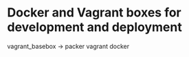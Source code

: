 Docker and Vagrant boxes for development and deployment
========


vagrant_basebox -> packer
vagrant
docker
